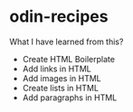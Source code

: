# odin-recipes

What I have learned from this?

- Create HTML Boilerplate
- Add links in HTML
- Add images in HTML
- Create lists in HTML
- Add paragraphs in HTML
